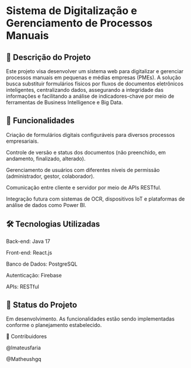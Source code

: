# Sistema de Digitalização e Gerenciamento de Processos Manuais

## 📄 Descrição do Projeto
Este projeto visa desenvolver um sistema web para digitalizar e gerenciar processos manuais em pequenas e médias empresas (PMEs). A solução busca substituir formulários físicos por fluxos de documentos eletrônicos inteligentes, centralizando dados, assegurando a integridade das informações e facilitando a análise de indicadores-chave por meio de ferramentas de Business Intelligence e Big Data.

## 🚀 Funcionalidades
Criação de formulários digitais configuráveis para diversos processos empresariais.

Controle de versão e status dos documentos (não preenchido, em andamento, finalizado, alterado).

Gerenciamento de usuários com diferentes níveis de permissão (administrador, gestor, colaborador).

Comunicação entre cliente e servidor por meio de APIs RESTful.

Integração futura com sistemas de OCR, dispositivos IoT e plataformas de análise de dados como Power BI.

## 🛠️ Tecnologias Utilizadas
Back-end: Java 17

Front-end: React.js

Banco de Dados: PostgreSQL

Autenticação: Firebase

APIs: RESTful

## 📌 Status do Projeto
Em desenvolvimento. As funcionalidades estão sendo implementadas conforme o planejamento estabelecido.

👥 Contribuidores

@lmateusfaria

@Matheushgq
